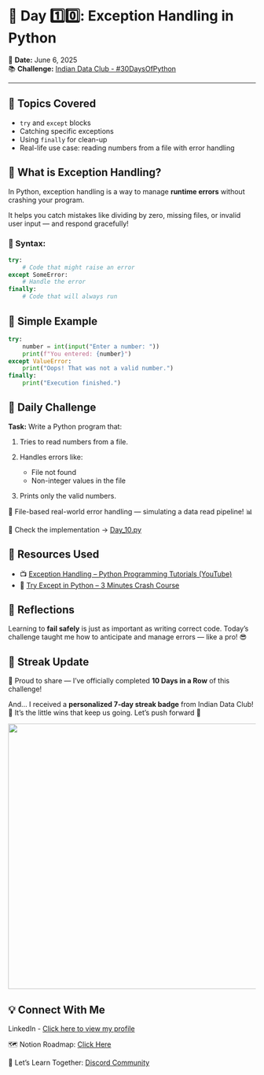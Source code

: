 # 🚨 Day 1️⃣0️⃣: Exception Handling in Python

📅 **Date:** June 6, 2025  
📚 **Challenge:** [Indian Data Club - #30DaysOfPython](https://www.linkedin.com/company/indian-data-club/)

---

## 🧠 Topics Covered

- `try` and `except` blocks
- Catching specific exceptions
- Using `finally` for clean-up
- Real-life use case: reading numbers from a file with error handling


## 📌 What is Exception Handling?

In Python, exception handling is a way to manage **runtime errors** without crashing your program.

It helps you catch mistakes like dividing by zero, missing files, or invalid user input — and respond gracefully!

### 🔧 Syntax:

```python
try:
    # Code that might raise an error
except SomeError:
    # Handle the error
finally:
    # Code that will always run
````


## 🧪 Simple Example

```python
try:
    number = int(input("Enter a number: "))
    print(f"You entered: {number}")
except ValueError:
    print("Oops! That was not a valid number.")
finally:
    print("Execution finished.")
```


## 🎯 Daily Challenge

**Task:**
Write a Python program that:

1. Tries to read numbers from a file.
2. Handles errors like:

   * File not found
   * Non-integer values in the file
3. Prints only the valid numbers.

📁 File-based real-world error handling — simulating a data read pipeline! 📊

📁 Check the implementation → [Day\_10.py](./Day_10.py)

## 🔗 Resources Used

* 📺 [Exception Handling – Python Programming Tutorials (YouTube)](https://www.youtube.com/watch?v=kqVQDXfc9hU)
* 🎥 [Try Except in Python – 3 Minutes Crash Course](https://youtu.be/QTVcbdVILsA?si=qJNsmVC-quuZ7uAA)



## 🚀 Reflections

Learning to **fail safely** is just as important as writing correct code. Today’s challenge taught me how to anticipate and manage errors — like a pro! 😎


## 🏁 Streak Update

🎉 Proud to share — I’ve officially completed **10 Days in a Row** of this challenge!

And… I received a **personalized 7-day streak badge** from Indian Data Club! 🏅
It’s the little wins that keep us going. Let’s push forward 🚀


<img src="https://github.com/user-attachments/assets/6b0f0841-fd47-4c8c-9d1c-887332d4b192" height="540" width="540"/>


## 💡 Connect With Me


LinkedIn - [Click here to view my profile](https://www.linkedin.com/in/dhanashree-sr/)

🗺️ Notion Roadmap: [Click Here](https://www.notion.so/dhanashreesr/30DaysOfPython-Tracker-d0c88bdb3a2f4d43b792a9a93b4235b7)


🤝 Let’s Learn Together: [Discord Community](https://discord.com/channels/1298526897788944474/1298572243680624692)
